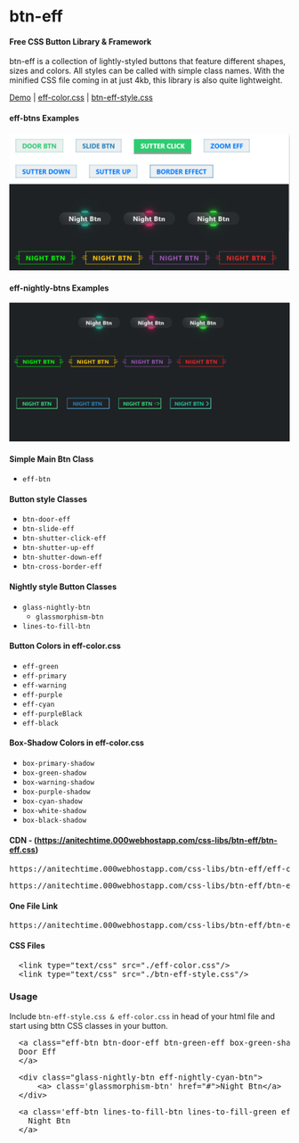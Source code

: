 # btn-eff

#### Free CSS Button Library & Framework


btn-eff is a collection of lightly-styled buttons that feature different shapes, sizes and colors. 
All styles can be called with simple class names. With the minified CSS file coming in at just 4kb, this library is also quite lightweight.

[Demo](https://anitechtime.000webhostapp.com/css-libs/btn-eff/index.html) | [eff-color.css](https://anitechtime.000webhostapp.com/css-libs/btn-eff/eff-color.css) | [btn-eff-style.css](https://anitechtime.000webhostapp.com/css-libs/btn-eff/btn-eff-style.css)

#### eff-btns Examples

<img src="https://github.com/anirbansanu/btn-eff/blob/master/sample.png" width="600" />

#### eff-nightly-btns Examples

<img src="https://github.com/anirbansanu/btn-eff/blob/master/nightly-btns.png" width="600" />

#### Simple Main Btn Class
- `eff-btn`

#### Button style Classes
- `btn-door-eff`
- `btn-slide-eff`
- `btn-shutter-click-eff`
- `btn-shutter-up-eff`
- `btn-shutter-down-eff`
- `btn-cross-border-eff`

#### Nightly style Button Classes
  - `glass-nightly-btn` 
    - `glassmorphism-btn` 
  - `lines-to-fill-btn` 

#### Button Colors in eff-color.css
- `eff-green`
- `eff-primary`
- `eff-warning`
- `eff-purple`
- `eff-cyan`
- `eff-purpleBlack`
- `eff-black`

#### Box-Shadow Colors in eff-color.css
- `box-primary-shadow`
- `box-green-shadow`
- `box-warning-shadow`
- `box-purple-shadow`
- `box-cyan-shadow`
- `box-white-shadow`
- `box-black-shadow`

#### CDN - (https://anitechtime.000webhostapp.com/css-libs/btn-eff/btn-eff.css)
<pre>
https://anitechtime.000webhostapp.com/css-libs/btn-eff/eff-color.css
</pre>
<pre>
https://anitechtime.000webhostapp.com/css-libs/btn-eff/btn-eff-style.css
</pre>

#### One File Link
<pre>
https://anitechtime.000webhostapp.com/css-libs/btn-eff/btn-eff.css 
</pre>

#### CSS Files
<pre>
  &lt;link type="text/css" src="./eff-color.css"/&gt;
  &lt;link type="text/css" src="./btn-eff-style.css"/&gt;
</pre>

### Usage
Include `btn-eff-style.css & eff-color.css` in head of your html file and start using bttn CSS classes in your button.
<pre>
  &lt;a class="eff-btn btn-door-eff btn-green-eff box-green-shadow text-white-hv"&gt;
  Door Eff
  &lt;/a&gt;
</pre>
<pre>
  &lt;div class="glass-nightly-btn eff-nightly-cyan-btn"&gt;
      &lt;a&gt; class='glassmorphism-btn' href="#">Night Btn&lt;/a&gt;
  &lt;/div&gt;
</pre>

<pre>
  &lt;a class='eff-btn lines-to-fill-btn lines-to-fill-green eff-glow-green-hv m-5' href="#"&gt;
    Night Btn
  &lt;/a&gt;
</pre>

